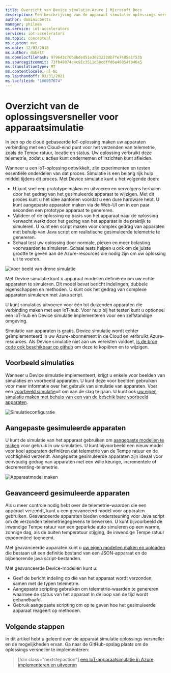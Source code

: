 ```yaml
---
title: Overzicht van Device simulatie-Azure | Microsoft Docs
description: Een beschrijving van de apparaat simulatie oplossings versneller en de mogelijkheden ervan.
author: dominicbetts
manager: philmea
ms.service: iot-accelerators
services: iot-accelerators
ms.topic: conceptual
ms.custom: mvc
ms.date: 12/03/2018
ms.author: dobett
ms.openlocfilehash: 979643c76b8bded51e30232228b7fe7485a1f53b
ms.sourcegitcommit: 73fb48074c4c91c3511d5bcdffd6e40854fb46e5
ms.translationtype: MT
ms.contentlocale: nl-NL
ms.lasthandoff: 03/31/2021
ms.locfileid: "106057674"
---
```

# <a name="device-simulation-solution-accelerator-overview"></a>Overzicht van de oplossingsversneller voor apparaatsimulatie

In een op de cloud gebaseerde IoT-oplossing maken uw apparaten verbinding met een Cloud-eind punt voor het verzenden van telemetrie, zoals de Tempe ratuur, locatie en status. Uw oplossing verbruikt deze telemetrie, zodat u acties kunt ondernemen of inzichten kunt afleiden.

Wanneer u een IoT-oplossing ontwikkelt, zijn experimenten en testen essentiële onderdelen van dat proces. Simulatie is een belang rijk hulp middel tijdens dit proces. Met Device simulatie kunt u het volgende doen:

* U kunt snel een prototype maken en uitvoeren en vervolgens herhalen door het gedrag van het gesimuleerde apparaat te wijzigen. Met dit proces kunt u het idee aantonen voordat u een dure hardware hebt. U kunt aangepaste apparaten maken via de Web-UI om in een paar seconden een prototype apparaat te genereren.
* Valideer of de oplossing op basis van het apparaat naar de oplossing verwacht werkt door het gedrag van het apparaat in de praktijk te simuleren. U kunt een script maken voor complex gedrag van apparaten met behulp van Java script om realistische gesimuleerde telemetrie te genereren.
* Schaal test uw oplossing door normale, pieken en meer belasting voorwaarden te simuleren. Schaal tests helpen u ook om de juiste grootte te geven aan de Azure-resources die nodig zijn om uw oplossing uit te voeren.

![Voor beeld van drone simulatie](media/iot-accelerators-device-simulation-overview/dronesimulation.png)

Met Device simulatie kunt u apparaat modellen definiëren om uw echte apparaten te simuleren. Dit model bevat bericht indelingen, dubbele eigenschappen en methoden. U kunt ook het gedrag van complexe apparaten simuleren met Java script.

U kunt simulaties uitvoeren voor één tot duizenden apparaten die verbinding maken met een IoT-hub. Voor hulp bij het testen kunt u optioneel een IoT-hub en Device simulatie implementeren voor een zelfstandige omgeving.

Simulatie van apparaten is gratis. Device simulatie wordt echter geïmplementeerd in uw Azure-abonnement in de Cloud en verbruikt Azure-resources. Als Device simulatie niet aan uw vereisten voldoet, [is de bron code ook beschikbaar op github](https://github.com/Azure/device-simulation-dotnet) om deze te kopiëren en te wijzigen.

## <a name="sample-simulations"></a>Voorbeeld simulaties

Wanneer u Device simulatie implementeert, krijgt u enkele voor beelden van simulaties en voorbeeld apparaten. U kunt deze voor beelden gebruiken voor meer informatie over het gebruik van simulatie van apparaten. Voer een [voorbeeld simulatie](https://github.com/Azure/device-simulation-dotnet/blob/master/README.md)uit om aan de slag te gaan. U kunt ook [uw eigen simulatie maken met behulp van een van de beschik bare voorbeeld apparaten](iot-accelerators-device-simulation-create-simulation.md).

![Simulatieconfiguratie](media/iot-accelerators-device-simulation-overview/samplesimulation1.png)

## <a name="custom-simulated-devices"></a>Aangepaste gesimuleerde apparaten

U kunt de simulatie van het apparaat gebruiken om [aangepaste modellen te maken](iot-accelerators-device-simulation-create-custom-device.md) voor gebruik in uw simulaties. U kunt bijvoorbeeld een nieuw model voor koel apparaten definiëren dat telemetrie van de Tempe ratuur en de vochtigheid verzendt. Aangepaste gesimuleerde apparaten zijn ideaal voor eenvoudig gedrag van apparaten met een wille keurige, incrementele of decrementing-telemetrie.

![Apparaatmodel maken](media/iot-accelerators-device-simulation-overview/adddevicemodel.png)

## <a name="advanced-simulated-devices"></a>Geavanceerd gesimuleerde apparaten

Als u meer controle nodig hebt over de telemetrie-waarden die een apparaat verzendt, kunt u een geavanceerd model voor apparaten gebruiken. Geavanceerde apparaten bieden ondersteuning voor Java script om de verzonden telemetriegegevens te bewerken. U kunt bijvoorbeeld de inwendige Tempe ratuur van een geparkde auto simuleren op een warme, zonnige dag, als de buiten temperatuur stijging, de inwendige Tempe ratuur exponentieel toeneemt.

Met geavanceerde apparaten kunt u [uw eigen modellen maken en uploaden](iot-accelerators-device-simulation-advanced-device.md) die bestaan uit een definitie bestand van een JSON-apparaat en de bijbehorende java script-bestanden.

Met geavanceerde Device-modellen kunt u:

* Geef de bericht indeling op die van het apparaat wordt verzonden, samen met de typen telemetrie.
* Aangepaste scripting gebruiken om telemetrie-waarden te genereren waarmee de status van het apparaat in de loop van de tijd wordt gehandhaafd.
* Gebruik aangepaste scripting om op te geven hoe het gesimuleerde apparaat reageert op methoden.

## <a name="next-steps"></a>Volgende stappen

In dit artikel hebt u geleerd over de apparaat simulatie oplossings versneller en de mogelijkheden ervan. Ga naar de GitHub-opslag plaats om de oplossings versneller te implementeren:

> [!div class="nextstepaction"]
> [een IoT-apparaatsimulatie in Azure implementeren en uitvoeren](https://github.com/Azure/device-simulation-dotnet/blob/master/README.md)
